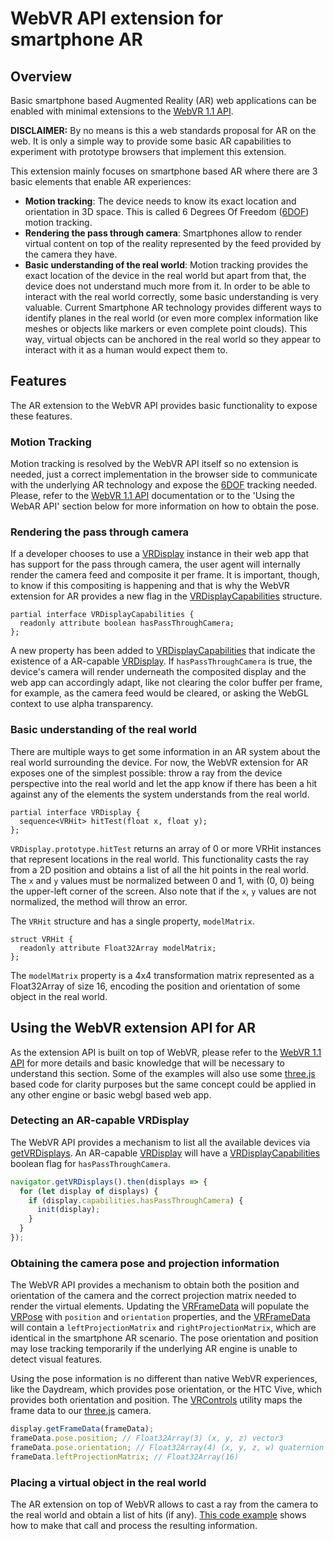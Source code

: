 # WebVR API extension for smartphone AR

## Overview

Basic smartphone based Augmented Reality (AR) web applications can be enabled with minimal extensions to the [WebVR 1.1 API].

**DISCLAIMER:** By no means is this a web standards proposal for AR on the web. It is only a simple way to provide some basic AR capabilities to experiment with prototype browsers that implement this extension.

This extension mainly focuses on smartphone based AR where there are 3 basic elements that enable AR experiences:

* **Motion tracking**: The device needs to know its exact location and orientation in 3D space. This is called 6 Degrees Of Freedom ([6DOF]) motion tracking.
* **Rendering the pass through camera**: Smartphones allow to render virtual content on top of the reality represented by the feed provided by the camera they have.
* **Basic understanding of the real world**: Motion tracking provides the exact location of the device in the real world but apart from that, the device does not understand much more from it. In order to be able to interact with the real world correctly, some basic understanding is very valuable. Current Smartphone AR technology provides different ways to identify planes in the real world (or even more complex information like meshes or objects like markers or even complete point clouds). This way, virtual objects can be anchored in the real world so they appear to interact with it as a human would expect them to.

## Features

The AR extension to the WebVR API provides basic functionality to expose these features.

### Motion Tracking

Motion tracking is resolved by the WebVR API itself so no extension is needed, just a correct implementation in the browser side to communicate with the underlying AR technology and expose the [6DOF] tracking needed. Please, refer to the [WebVR 1.1 API] documentation or to the 'Using the WebAR API' section below for more information on how to obtain the pose.

### Rendering the pass through camera

If a developer chooses to use a [VRDisplay] instance in their web app that has support for the pass through camera, the user agent will internally render the camera feed and composite it per frame. It is important, though, to know if this compositing is happening and that is why the WebVR extension for AR provides a new flag in the [VRDisplayCapabilities] structure.

```
partial interface VRDisplayCapabilities {
  readonly attribute boolean hasPassThroughCamera;
};
```

A new property has been added to [VRDisplayCapabilities] that indicate the existence of a AR-capable [VRDisplay]. If `hasPassThroughCamera` is true, the device's camera will render underneath the composited display and the web app can accordingly adapt, like not clearing the color buffer per frame, for example, as the camera feed would be cleared, or asking the WebGL context to use alpha transparency.

### Basic understanding of the real world

There are multiple ways to get some information in an AR system about the real world surrounding the device. For now, the WebVR extension for AR exposes one of the simplest possible: throw a ray from the device perspective into the real world and let the app know if there has been a hit against any of the elements the system understands from the real world.

```
partial interface VRDisplay {
  sequence<VRHit> hitTest(float x, float y);
};
```

`VRDisplay.prototype.hitTest` returns an array of 0 or more VRHit instances that represent locations in the real world. This functionality casts the ray from a 2D position and obtains a list of all the hit points in the real world. The `x` and `y` values must be normalized between 0 and 1, with (0, 0) being the upper-left corner of the screen. Also note that if the `x`, `y` values are not normalized, the method will throw an error.

The `VRHit` structure and has a single property, `modelMatrix`.

```
struct VRHit {
  readonly attribute Float32Array modelMatrix;
};
```

The `modelMatrix` property is a 4x4 transformation matrix represented as a Float32Array of size 16, encoding the position and orientation of some object in the real world.

## Using the WebVR extension API for AR

As the extension API is built on top of WebVR, please refer to the [WebVR 1.1 API] for more details and basic knowledge that will be necessary to understand this section. Some of the examples will also use some [three.js] based code for clarity purposes but the same concept could be applied in any other engine or basic webgl based web app.

### Detecting an AR-capable VRDisplay

The WebVR API provides a mechanism to list all the available devices via [getVRDisplays]. An AR-capable [VRDisplay] will have a [VRDisplayCapabilities] boolean flag for `hasPassThroughCamera`.

```js
navigator.getVRDisplays().then(displays => {
  for (let display of displays) {
    if (display.capabilities.hasPassThroughCamera) {
      init(display);
    }
  }
});
```

### Obtaining the camera pose and projection information

The WebVR API provides a mechanism to obtain both the position and orientation of the camera and the correct projection matrix needed to render the virtual elements. Updating the [VRFrameData] will populate the [VRPose] with `position` and `orientation` properties, and the [VRFrameData] will contain a `leftProjectionMatrix` and `rightProjectionMatrix`, which are identical in the smartphone AR scenario. The pose orientation and position may lose tracking temporarily if the underlying AR engine is unable to detect visual features.

Using the pose information is no different than native WebVR experiences, like the Daydream, which provides pose orientation, or the HTC Vive, which provides both orientation and position. The [VRControls] utility maps the frame data to our [three.js] camera.

```js
display.getFrameData(frameData);
frameData.pose.position; // Float32Array(3) (x, y, z) vector3
frameData.pose.orientation; // Float32Array(4) (x, y, z, w) quaternion
frameData.leftProjectionMatrix; // Float32Array(16)
```

### Placing a virtual object in the real world

The AR extension on top of WebVR allows to cast a ray from the camera to the real world and obtain a list of hits (if any). [This code example](https://github.com/google-ar/three.ar.js/blob/e871fe9ed806ef3be233fd9cc86ffc5a6a7a1382/examples/spawn-at-surface.html#L232-L248) shows how to make that call and process the resulting information.

[WebVR 1.1 API]: https://w3c.github.io/webvr/spec/1.1/
[WebVR 2.0 API]: https://github.com/w3c/webvr/blob/master/explainer.md
[6DOF]: https://en.wikipedia.org/wiki/Six_degrees_of_freedom
[VRFrameData]: https://developer.mozilla.org/en-US/docs/Web/API/VRFrameData
[VRPose]: https://developer.mozilla.org/en-US/docs/Web/API/VRPose
[VRDisplayCapabilities]: https://developer.mozilla.org/en-US/docs/Web/API/VRDisplayCapabilities
[VRDisplay]: https://developer.mozilla.org/en-US/docs/Web/API/VRDisplay
[getVRDisplays]: https://developer.mozilla.org/en-US/docs/Web/API/Navigator/getVRDisplays
[three.js]: https://threejs.org/
[VRControls]: https://github.com/google-ar/three.ar.js/blob/e871fe9ed806ef3be233fd9cc86ffc5a6a7a1382/third_party/three.js/VRControls.js#L87

